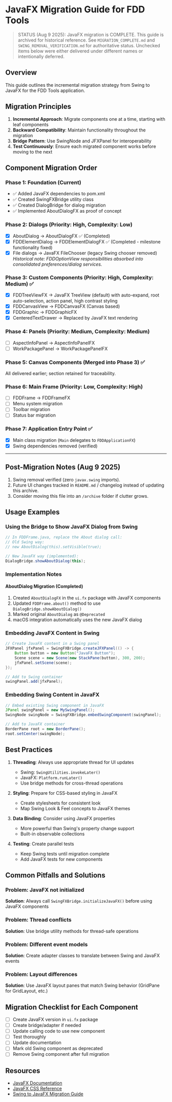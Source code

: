 # JavaFX Migration Guide for FDD Tools

> STATUS (Aug 9 2025): JavaFX migration is COMPLETE. This guide is archived for historical reference. See `MIGRATION_COMPLETE.md` and `SWING_REMOVAL_VERIFICATION.md` for authoritative status. Unchecked items below were either delivered under different names or intentionally deferred.

## Overview

This guide outlines the incremental migration strategy from Swing to JavaFX for the FDD Tools application.

## Migration Principles

1. **Incremental Approach**: Migrate components one at a time, starting with leaf components
2. **Backward Compatibility**: Maintain functionality throughout the migration
3. **Bridge Pattern**: Use SwingNode and JFXPanel for interoperability
4. **Test Continuously**: Ensure each migrated component works before moving to the next

## Component Migration Order

### Phase 1: Foundation (Current)

- ✅ Added JavaFX dependencies to pom.xml
- ✅ Created SwingFXBridge utility class
- ✅ Created DialogBridge for dialog migration
- ✅ Implemented AboutDialogFX as proof of concept

### Phase 2: Dialogs (Priority: High, Complexity: Low)

- [x] AboutDialog → AboutDialogFX ✅ (Completed)
- [x] FDDElementDialog → FDDElementDialogFX ✅ (Completed - milestone functionality fixed)
- [x] File dialogs → JavaFX FileChooser (legacy Swing chooser removed)
   *Historical note: FDDOptionView responsibilities absorbed into consolidated preferences/dialog services.*

### Phase 3: Custom Components (Priority: High, Complexity: Medium) ✅

- [x] FDDTreeViewFX → JavaFX TreeView (default) with auto-expand, root auto-selection, action panel, high contrast styling
- [x] FDDCanvasView → FDDCanvasFX (Canvas based)
- [x] FDDGraphic → FDDGraphicFX
- [x] CenteredTextDrawer → Replaced by JavaFX text rendering

### Phase 4: Panels (Priority: Medium, Complexity: Medium)

- [ ] AspectInfoPanel → AspectInfoPanelFX
- [ ] WorkPackagePanel → WorkPackagePanelFX

### Phase 5: Canvas Components (Merged into Phase 3) ✅

All delivered earlier; section retained for traceability.

### Phase 6: Main Frame (Priority: Low, Complexity: High)

- [ ] FDDFrame → FDDFrameFX
- [ ] Menu system migration
- [ ] Toolbar migration
- [ ] Status bar migration

### Phase 7: Application Entry Point ✅

- [x] Main class migration (`Main` delegates to `FDDApplicationFX`)
- [x] Swing dependencies removed (verified)

---

## Post-Migration Notes (Aug 9 2025)

1. Swing removal verified (zero `javax.swing` imports).
2. Future UI changes tracked in `README.md` / changelog instead of updating this archive.
3. Consider moving this file into an `/archive` folder if clutter grows.

## Usage Examples

### Using the Bridge to Show JavaFX Dialog from Swing

```java
// In FDDFrame.java, replace the About dialog call:
// Old Swing way:
// new AboutDialog(this).setVisible(true);

// New JavaFX way (implemented):
DialogBridge.showAboutDialog(this);
```

### Implementation Notes

#### AboutDialog Migration (Completed)

1. Created `AboutDialogFX` in the `ui.fx` package with JavaFX components
2. Updated `FDDFrame.about()` method to use `DialogBridge.showAboutDialog()`
3. Marked original `AboutDialog` as `@Deprecated`
4. macOS integration automatically uses the new JavaFX dialog

### Embedding JavaFX Content in Swing

```java
// Create JavaFX content in a Swing panel
JFXPanel jfxPanel = SwingFXBridge.createJFXPanel(() -> {
    Button button = new Button("JavaFX Button");
    Scene scene = new Scene(new StackPane(button), 300, 200);
    jfxPanel.setScene(scene);
});

// Add to Swing container
swingPanel.add(jfxPanel);
```

### Embedding Swing Content in JavaFX

```java
// Embed existing Swing component in JavaFX
JPanel swingPanel = new MySwingPanel();
SwingNode swingNode = SwingFXBridge.embedSwingComponent(swingPanel);

// Add to JavaFX container
BorderPane root = new BorderPane();
root.setCenter(swingNode);
```

## Best Practices

1. **Threading**: Always use appropriate thread for UI updates
   - Swing: `SwingUtilities.invokeLater()`
   - JavaFX: `Platform.runLater()`
   - Use bridge methods for cross-thread operations

2. **Styling**: Prepare for CSS-based styling in JavaFX
   - Create stylesheets for consistent look
   - Map Swing Look & Feel concepts to JavaFX themes

3. **Data Binding**: Consider using JavaFX properties
   - More powerful than Swing's property change support
   - Built-in observable collections

4. **Testing**: Create parallel tests
   - Keep Swing tests until migration complete
   - Add JavaFX tests for new components

## Common Pitfalls and Solutions

### Problem: JavaFX not initialized

**Solution**: Always call `SwingFXBridge.initializeJavaFX()` before using JavaFX components

### Problem: Thread conflicts

**Solution**: Use bridge utility methods for thread-safe operations

### Problem: Different event models

**Solution**: Create adapter classes to translate between Swing and JavaFX events

### Problem: Layout differences

**Solution**: Use JavaFX layout panes that match Swing behavior (GridPane for GridLayout, etc.)

## Migration Checklist for Each Component

- [ ] Create JavaFX version in `ui.fx` package
- [ ] Create bridge/adapter if needed
- [ ] Update calling code to use new component
- [ ] Test thoroughly
- [ ] Update documentation
- [ ] Mark old Swing component as deprecated
- [ ] Remove Swing component after full migration

## Resources

- [JavaFX Documentation](https://openjfx.io/)
- [JavaFX CSS Reference](https://openjfx.io/javadoc/21/javafx.graphics/javafx/scene/doc-files/cssref.html)
- [Swing to JavaFX Migration Guide](https://docs.oracle.com/javafx/2/swing/swing-fx-interoperability.htm)
